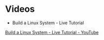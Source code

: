 # Videos
- Build a Linux System - Live Tutorial

[Build a Linux System - Live Tutorial - YouTube](https://www.youtube.com/watch?v=O_wcpXF5ZRY)

